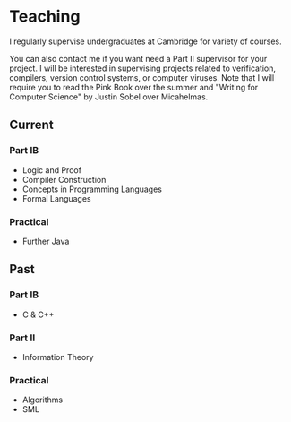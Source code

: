 # Teaching

I regularly supervise undergraduates at Cambridge for variety of courses.

You can also contact me if you want need a Part II supervisor for your project.
I will be interested in supervising projects related to verification, compilers,
version control systems, or computer viruses. Note that I will require you to
read the Pink Book over the summer and "Writing for Computer Science" by Justin
Sobel over Micahelmas.

## Current

### Part IB

 - Logic and Proof
 - Compiler Construction
 - Concepts in Programming Languages
 - Formal Languages

### Practical
 - Further Java

## Past

### Part IB
 - C \& C++

### Part II
 - Information Theory

### Practical
 - Algorithms
 - SML
